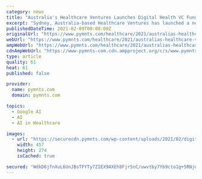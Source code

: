 ```yaml
---
category: news
title: "Australia's Healthcare Ventures Launches Digital Health VC Fund"
excerpt: "Sydney, Australia-based Healthcare Ventures has launched a new fund dedicated to early stage and growth companies in the digital healthcare space."
publishedDateTime: 2021-02-09T00:08:00Z
originalUrl: "https://www.pymnts.com/healthcare/2021/australias-healthcare-ventures-launches-digital-health-vc-fund/"
webUrl: "https://www.pymnts.com/healthcare/2021/australias-healthcare-ventures-launches-digital-health-vc-fund/"
ampWebUrl: "https://www.pymnts.com/healthcare/2021/australias-healthcare-ventures-launches-digital-health-vc-fund/amp/"
cdnAmpWebUrl: "https://www-pymnts-com.cdn.ampproject.org/c/s/www.pymnts.com/healthcare/2021/australias-healthcare-ventures-launches-digital-health-vc-fund/amp/"
type: article
quality: 61
heat: 61
published: false

provider:
  name: pymnts.com
  domain: pymnts.com

topics:
  - Google AI
  - AI
  - AI in Healthcare

images:
  - url: "https://securecdn.pymnts.com/wp-content/uploads/2021/02/digital-healthcare-fund-Healthcare-Ventures-457x274.jpg"
    width: 457
    height: 274
    isCached: true

secured: "WdkD6jfnXuL6UnJBsTFYTy7ZIEX9AXEh8Fjr5nC/uwvtby7Yb9cto1g+5RNjdUnF2xZs2iRn4F0Wo0eA3nF+Te0jSgGvb92WVjcaX3TwTur1MKC1seQnlC3LnCmhSST+2r9RW8ANIXoMaJAHqcGn1vvHckbJmVzpToOGvm9Nfj7qwLE1p9657PvIx0GmbdkZ/qPQpm2s7XZRCrumdYT7Vdx7Vyrlp7PEt5olS2ZvNU/BoKMyJmxLX7xy2ZhAgTV0FZsMEHBa2Vrb1RS+eSSXygFdv3Qlz6m+sDmUf67HYLBDtE8ZLB5YInjERIQ40KXIvGhD+boXdFEfSlVzhNRUQzyHba+hHuGk2wdtvVpg0rE=;YmmO8YSqS3KkbEvTJr27uA=="
---
```


